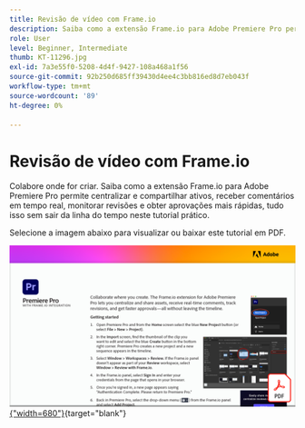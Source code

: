 ```yaml
---
title: Revisão de vídeo com Frame.io
description: Saiba como a extensão Frame.io para Adobe Premiere Pro permite centralizar e compartilhar ativos, receber comentários em tempo real, monitorar revisões e obter aprovações mais rápidas, tudo isso sem sair da linha do tempo
role: User
level: Beginner, Intermediate
thumb: KT-11296.jpg
exl-id: 7a3e55f0-5208-4d4f-9427-108a468a1f56
source-git-commit: 92b250d685ff39430d4ee4c3bb816ed8d7eb043f
workflow-type: tm+mt
source-wordcount: '89'
ht-degree: 0%

---
```


# Revisão de vídeo com Frame.io

Colabore onde for criar. Saiba como a extensão Frame.io para Adobe Premiere Pro permite centralizar e compartilhar ativos, receber comentários em tempo real, monitorar revisões e obter aprovações mais rápidas, tudo isso sem sair da linha do tempo neste tutorial prático.

Selecione a imagem abaixo para visualizar ou baixar este tutorial em PDF.

[![Imagem da primeira página do tutorial](assets/Videoreviewwithframe.png){&quot;width=680&quot;}](assets/Video-review-with-Frame.io.pdf){target="blank"}

